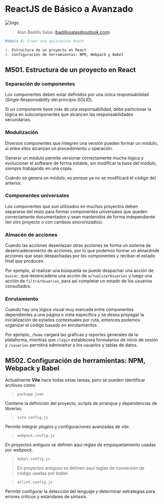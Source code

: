 # ReactJS de Básico a Avanzado

![logo](https://transparencia.banxico.org.mx/dyn/multimedia/bannerT.jpg)

> Alan Badillo Salas (badillosalas@outlook.com)

```markdown
Módulo 5: Crear una aplicación React

1. Estructura de un proyecto en React
2. Configuración de herramientas: NPM, Webpack y Babel
```

## M501. Estructura de un proyecto en React

### Separación de componentes

Los componentes deben estar definidos por una única responsabilidad (*Single Responsability* del principio *SOLID*).

Si un componente tiene más de una responsabilidad, debe particionar la lógica en subcomponentes que alcancen las responsabilidades secundarias.

### Modulización

Diversos componentes que integren una versión pueden formar un módulo, si entre ellos alcanzan un procedimiento u operación.

Generar un módulo permite versionar correctamente mucha lógica y evolucionar el software de forma estable, sin modificar la base del módulo, siempre trabajando en una copia.

Cuándo se genera un módulo, es porque ya no se modificará el código del anterior.

### Componentes universales

Los componentes que son utilizados en muchos proyectos deben separarse del resto para formar componentes universales que queden correctamente documentados y sean mantenidos de forma independiente (en otro proyecto o con cambios sincronizados).

### Almacén de acciones

Cuando las acciones desenlazan otras acciones se forma un sistema de desencadenamiento de acciones, por lo que podemos formar un almacénde acciones que sean despachadas por los componentes y reciban el estado final que producen.

Por ejemplo, al realizar una búsqueda se puede despachar una acción de `buscar`, que desencadene una acción de `actualizarUsuarios` y luego una acción de `filtrarUsuarios`, para así completar un estado de los usuarios consultados.

### Enrutamiento

Cuando hay una lógica visual muy marcada entre componentes dependientes a una página o vista específica y se desea propagar la inicialización de estados contextuales por ruta, entonces podemos organizar el código basado en enrutamientos.

Por ejemplo, `/home` cargará las gráficas y reportes generales de la plataforma, mientras que `/login` establecerá formularios de inicio de sesión y `/usuarios` permitirá administrar a los usuarios y tablas de datos.

## M502. Configuración de herramientas: NPM, Webpack y Babel

Actualmente **Vite** hace todas estas tareas, pero se pueden identificar archivos como:

> `package.json`

Contiene la definición del proyecto, scripts de arranque y dependencias de librerías.

> `vite.config.js`

Permite integrar *plugins* y configuraciones avanzadas de *vite*.

> `webpack.config.js`

En proyectos antiguos se definen aquí reglas de empaquetamiento usadas por *webpack*.

> `babel.config.js`
>
> En proyectos antiguos se definen aquí reglas de conversión de código usadas por *babel*.

> `eslint.config.js`

Permite configurar la detección del lenguaje y determinar estrategias para errores críticos y estándares de sintaxis.